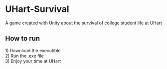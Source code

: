 # UHart-Survival
A game created with Unity about the survival of college student life at UHart

<h2> How to run </h2>
 1) Download the executible<br>
 2) Run the .exe file<br>
 3) Enjoy your time at UHart
